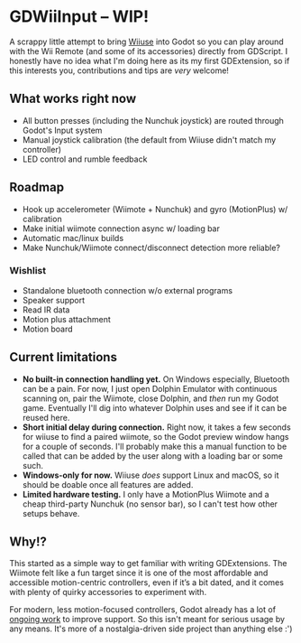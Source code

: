 # GDWiiInput – WIP!  

A scrappy little attempt to bring [Wiiuse](https://github.com/wiiuse/wiiuse) into Godot so you can play around with the Wii Remote (and some of its accessories) directly from GDScript. I honestly have no idea what I'm doing here as its my first GDExtension, so if this interests you, contributions and tips are *very* welcome!  

## What works right now  
- All button presses (including the Nunchuk joystick) are routed through Godot's Input system  
- Manual joystick calibration (the default from Wiiuse didn't match my controller)
- LED control and rumble feedback  

## Roadmap  
- Hook up accelerometer (Wiimote + Nunchuk) and gyro (MotionPlus) w/ calibration
- Make initial wiimote connection async w/ loading bar
- Automatic mac/linux builds
- Make Nunchuk/Wiimote connect/disconnect detection more reliable?  

### Wishlist
- Standalone bluetooth connection w/o external programs
- Speaker support
- Read IR data  
- Motion plus attachment
- Motion board

## Current limitations  
- **No built-in connection handling yet.** On Windows especially, Bluetooth can be a pain. For now, I just open Dolphin Emulator with continuous scanning on, pair the Wiimote, close Dolphin, and *then* run my Godot game. Eventually I'll dig into whatever Dolphin uses and see if it can be reused here.
- **Short initial delay during connection.** Right now, it takes a few seconds for wiiuse to find a paired wiimote, so the Godot preview window hangs for a couple of seconds. I'll probably make this a manual function to be called that can be added by the user along with a loading bar or some such.
- **Windows-only for now.** Wiiuse *does* support Linux and macOS, so it should be doable once all features are added.  
- **Limited hardware testing.** I only have a MotionPlus Wiimote and a cheap third-party Nunchuk (no sensor bar), so I can't test how other setups behave.  

## Why!?  

This started as a simple way to get familiar with writing GDExtensions. The Wiimote felt like a fun target since it is one of the most affordable and accessible motion-centric controllers, even if it’s a bit dated, and it comes with plenty of quirky accessories to experiment with.

For modern, less motion-focused controllers, Godot already has a lot of [ongoing work](https://github.com/godotengine/godot-proposals/issues/2829) to improve support. So this isn't meant for serious usage by any means. It's more of a nostalgia-driven side project than anything else :')
